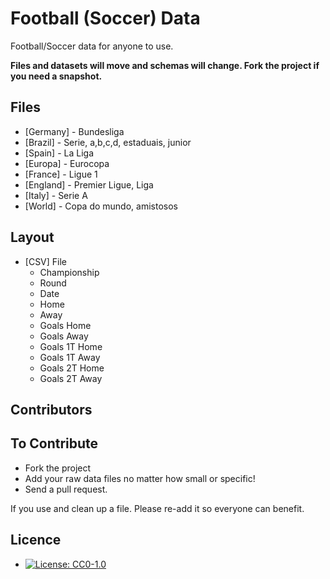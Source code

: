 Football (Soccer) Data
============

Football/Soccer data for anyone to use.

**Files and datasets will move and schemas will change. Fork the project if you need a snapshot.**

## Files

- [Germany] - Bundesliga
- [Brazil] - Serie, a,b,c,d, estaduais, junior
- [Spain] - La Liga
- [Europa] - Eurocopa
- [France] - Ligue 1
- [England] - Premier Ligue, Liga
- [Italy] - Serie A
- [World] - Copa do mundo, amistosos

## Layout

- [CSV] File
    * Championship
    * Round
    * Date
    * Home
    * Away
    * Goals Home
    * Goals Away
    * Goals 1T Home
    * Goals 1T Away
    * Goals 2T Home
    * Goals 2T Away

## Contributors

## To Contribute

- Fork the project
- Add your raw data files no matter how small or specific!
- Send a pull request.

If you use and clean up a file. Please re-add it so everyone can benefit.

## Licence

- [![License: CC0-1.0](https://licensebuttons.net/l/zero/1.0/80x15.png)](http://creativecommons.org/publicdomain/zero/1.0/)

